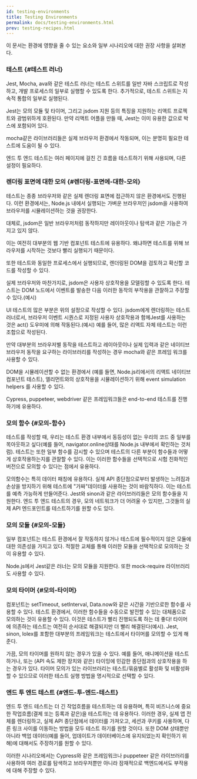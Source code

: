 ```yaml
---
id: testing-environments
title: Testing Environments
permalink: docs/testing-environments.html
prev: testing-recipes.html
---
```


<!-- This document is intended for folks who are comfortable with JavaScript, and have probably written tests with it. It acts as a reference for the differences in testing environments for React components, and how those differences affect the tests that they write. This document also assumes a slant towards web-based react-dom components, but has notes for other renderers. -->

이 문서는 환경에 영향을 줄 수 있는 요소와 일부 시나리오에 대한 권장 사항을 살펴본다.


### 테스트 {#테스트 러너}

Jest, Mocha, ava와 같은 테스트 러너는 테스트 스위트를 일반 자바 스크립트로 작성하고, 개발 프로세스의 일부로 실행할 수 있도록 한다. 추가적으로, 테스트 스위트는 지속적 통합의 일부로 실행된다. 

Jest는 모의 모듈 및 타이머, 그리고 jsdom 지원 등의 특징을 지원하는 리액트 프로젝트와 광범위하게 호환된다. 만약 리액트 어플을 만들 때, Jest는 이미 유용한 값으로 박스에 포함되어 있다.

mocha같은 라이브러리들은 실제 브라우저 환경에서 작동되며, 이는 분명히 필요한 테스트에 도움이 될 수 있다.

엔드 투 엔드 테스트는 여러 페이지에 걸친 긴 흐름을 테스트하기 위해 사용되며, 다른 설정이 필요하다.


### 렌더링 표면에 대한 모의 {#렌더링-표면에-대한-모의}

테스트는 종종 브라우저와 같은 실제 렌더링 표면에 접근하지 않은 환경에서도 진행된다. 이런 환경에서는, Node.js 내에서 실행되는 가벼운 브라우저인 jsdom을 사용하여 브라우저를 시뮬레이션하는 것을 권장한다.

대체로, jsdom은 일반 브라우저처럼 동작하지만 레이아웃이나 탐색과 같은 기능은 가지고 있지 않다.

이는 여전히 대부분의 웹 기반 컴포넌트 테스트에 유용하다. 왜냐하면 테스트를 위해 브라우저를 시작하는 것보다 빨리 실행되기 때문이다.

또한 테스트와 동일한 프로세스에서 실행되므로, 렌더링된 DOM을 검토하고 확신할 코드를 작성할 수 있다.

실제 브라우저와 마찬가지로, jsdom은 사용자 상호작용을 모델링할 수 있도록 한다. 테스트는 DOM 노드에서 이벤트를 발송한 다음 이러한 동작의 부작용을 관찰하고 주장할 수 있다.(예시)

UI 테스트의 많은 부분은 위의 설정으로 작성할 수 있다. jsdom에게 렌더링하는 테스트 러너로서, 브라우저 이벤트 시퀀스로 지정된 사용자 상호작용과 함께Jest를 사용하는 것은 act() 도우미에 의해 작동된다.(예시) 예를 들어, 많은 리액트 자체 테스트는 이런 조합으로 작성된다. 

만약 대부분의 브라우저별 동작을 테스트하고 레이아웃이나 실제 입력과 같은 네이티브 브라우저 동작을 요구하는 라이브러리를 작성하는 경우 mocha와 같은 프레임 워크를 사용할 수 있다.

DOM을 시뮬레이션할 수 없는 환경에서 (예를 들면, Node.js리에서의 리액트 네이티브 컴포넌트 테스트), 엘리먼트와의 상호작용을 시뮬레이션하기 위해 event simulation helpers 를 사용할 수 있다. 

Cypress, puppeteer, webdriver 같은 프레임워크들은 end-to-end 테스트를 진행하기에 유용하다.


### 모의 함수 {#모의-함수}

테스트를 작성할 때, 우리는 테스트 환경 내부에서 동등성이 없는 우리의 코드 중 일부를 목아웃하고 싶다(예를 들어, navigator.online상태를 Node.js 내부에서 확인하는 것처럼). 테스트는 또한 일부 함수를 감시할 수 있으며 테스트의 다른 부분이 함수들과 어떻게 상호작용하는지를 관찰할 수 있다. 이는 이러한 함수들을 선택적으로 시험 친화적인 버전으로 모의할 수 있다는 점에서 유용하다. 

모의함수는 특히 데이터 패칭에 유용하다. 실제 API 종단점으로부터 발생하는 느려짐과 손상을 방지하기 위해 테스트에 "가짜"데이터를 사용하는 것이 바람직하다. 이는 테스트를 예측 가능하게 만들어준다. Jest와 sinon과 같은 라이브러리들은 모의 함수들을 지원한다. 엔드 투 엔드 테스트의 경우, 모의 네트워크가 더 어려울 수 있지만, 그것들의 실제 API 엔드포인트를 테스트하기를 원할 수도 있다.


### 모의 모듈 {#모의-모듈}

일부 컴포넌트는 테스트 환경에서 잘 작동하지 않거나 테스트에 필수적이지 않은 모듈에 대한 의존성을 가지고 있다. 적절한 교체를 통해 이러한 모듈을 선택적으로 모의하는 것이 유용할 수 있다.

Node.js에서 Jest같은 러너는 모의 모듈을 지원한다. 또한 mock-require 라이브러리도 사용할 수 있다.   


### 모의 타이머 {#모의-타이머}

컴포넌트는 setTimeout, setInterval, Data.now와 같은 시간을 기반으로한 함수를 사용할 수 있다. 테스트 환경에서, 이러한 함수들을 수동으로 발전할 수 있는 대체품으로 모의하는 것이 유용할 수 있다. 이것은 테스트가 빨리 진행되도록 하는 데 좋다! 타이머에 의존하는 테스트는 여전히 순서대로 해결되지만 더 빨리 해결된다(예시). Jest, sinon, lolex를 포함한 대부분의 프레임워크는 테스트에서 타이머를 모의할 수 있게 해준다.   

가끔, 모의 타이머를 원하지 않는 경우가 있을 수 있다. 예를 들어, 애니메이션을 테스트하거나, 또는 (API 속도 제한 장치와 같은) 타이밍에 민감한 종단점과의 상호작용을 하는 경우가 있다. 타이머 모의가 있는 라이브러리는 테스트/묶음별로 활성화 및 비활성화할 수 있으므로 이러한 테스트 실행 방법을 명시적으로 선택할 수 있다.  


### 엔드 투 엔드 테스트 {#엔드-투-엔드-테스트}


엔드 투 엔드 테스트는 더 긴 작업흐름을 테스트하는 데 유용하며, 특히 비즈니스에 중요한 작업흐름(결제 또는 등록과 같은)을 테스트하는 데 유용하다. 이러한 경우, 실제 앱 전체를 렌더링하고, 실제 API 종단점에서 데이터를 가져오고, 세션과 쿠키를 사용하며, 다른 링크 사이를 이동하는 방법을 모두 테스트 하기를 원할 것이다. 또한 DOM 상태뿐만 아니라 백업 데이터(예를 들어, 업데이트가 데이터베이스에 유지되었는지 확인하기 위해)에 대해서도 주장하기를 원할 수 있다.     

이러한 시나리오에서는 Cypress와 같은 프레임워크나 puppeteer 같은 라이브러리를 사용하여 여러 경로를 탐색하고 브라우저뿐만 아니라 잠재적으로 백엔드에서도 부작용에 대해 주장할 수 있다. 
